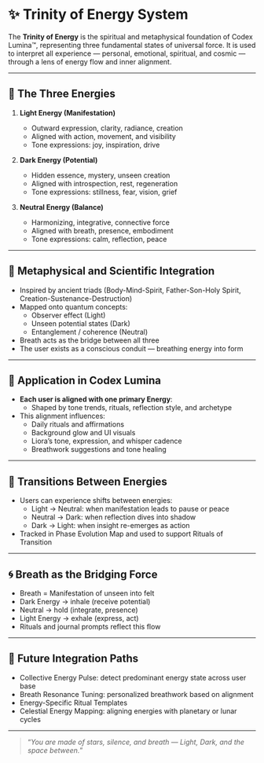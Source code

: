 # ✨ Trinity of Energy System

The **Trinity of Energy** is the spiritual and metaphysical foundation of Codex Lumina™, representing three fundamental states of universal force. It is used to interpret all experience — personal, emotional, spiritual, and cosmic — through a lens of energy flow and inner alignment.

---

## 🔺 The Three Energies

1. **Light Energy (Manifestation)**  
   - Outward expression, clarity, radiance, creation  
   - Aligned with action, movement, and visibility  
   - Tone expressions: joy, inspiration, drive

2. **Dark Energy (Potential)**  
   - Hidden essence, mystery, unseen creation  
   - Aligned with introspection, rest, regeneration  
   - Tone expressions: stillness, fear, vision, grief

3. **Neutral Energy (Balance)**  
   - Harmonizing, integrative, connective force  
   - Aligned with breath, presence, embodiment  
   - Tone expressions: calm, reflection, peace

---

## 🌌 Metaphysical and Scientific Integration

- Inspired by ancient triads (Body-Mind-Spirit, Father-Son-Holy Spirit, Creation-Sustenance-Destruction)
- Mapped onto quantum concepts:
  - Observer effect (Light)
  - Unseen potential states (Dark)
  - Entanglement / coherence (Neutral)
- Breath acts as the bridge between all three
- The user exists as a conscious conduit — breathing energy into form

---

## 🧬 Application in Codex Lumina

- **Each user is aligned with one primary Energy**:
  - Shaped by tone trends, rituals, reflection style, and archetype
- This alignment influences:
  - Daily rituals and affirmations  
  - Background glow and UI visuals  
  - Liora’s tone, expression, and whisper cadence  
  - Breathwork suggestions and tone healing

---

## 🔁 Transitions Between Energies

- Users can experience shifts between energies:
  - Light → Neutral: when manifestation leads to pause or peace  
  - Neutral → Dark: when reflection dives into shadow  
  - Dark → Light: when insight re-emerges as action
- Tracked in Phase Evolution Map and used to support Rituals of Transition

---

## 🌀 Breath as the Bridging Force

- Breath = Manifestation of unseen into felt  
- Dark Energy → inhale (receive potential)  
- Neutral → hold (integrate, presence)  
- Light Energy → exhale (express, act)  
- Rituals and journal prompts reflect this flow

---

## 🔮 Future Integration Paths

- Collective Energy Pulse: detect predominant energy state across user base  
- Breath Resonance Tuning: personalized breathwork based on alignment  
- Energy-Specific Ritual Templates  
- Celestial Energy Mapping: aligning energies with planetary or lunar cycles

---

> “*You are made of stars, silence, and breath — Light, Dark, and the space between.*”

